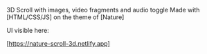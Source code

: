 3D Scroll with images, video fragments and audio toggle
Made with [HTML/CSS/JS] on the theme of [Nature]

UI visible here:

[https://nature-scroll-3d.netlify.app]